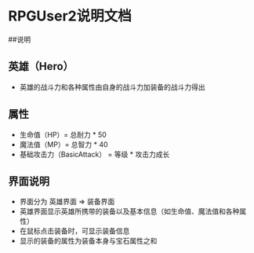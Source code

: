 # RPGUser2说明文档
##说明
## 英雄（Hero）
* 英雄的战斗力和各种属性由自身的战斗力加装备的战斗力得出
## 属性
* 生命值（HP）= 总耐力 * 50
* 魔法值（MP）= 总智力 * 40
* 基础攻击力（BasicAttack） = 等级 * 攻击力成长
## 界面说明
* 界面分为 英雄界面 => 装备界面
* 英雄界面显示英雄所携带的装备以及基本信息（如生命值、魔法值和各种属性）
* 在鼠标点击装备时，可显示装备信息
* 显示的装备的属性为装备本身与宝石属性之和
